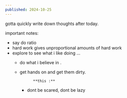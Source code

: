 ```yaml
---
published: 2024-10-25
---
```


gotta quickly write down thoughts after today. 

important notes:
- say do ratio
- hard work gives unproportional amounts of hard work
- explore to see what i like doing ...
	- do what i believe in .
	- get hands on and get them dirty.

				**this :**
		- dont be scared, dont be lazy